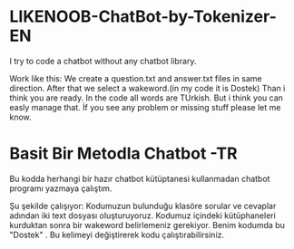 # LIKENOOB-ChatBot-by-Tokenizer-EN
  I try to code a chatbot without any chatbot library. 


  Work like this:
  We create a question.txt and answer.txt files in same direction. After that we select a wakeword.(in my code it is Dostek) Than i think you are ready.
  In the code all words are TUrkish. But i think you can easly manage that.
  İf you see any problem or missing stuff please let me know.
  
 # Basit Bir Metodla Chatbot -TR
 Bu kodda herhangi bir hazır chatbot kütüptanesi kullanmadan chatbot programı yazmaya çalıştım.
 
 Şu şekilde çalışıyor:
 Kodumuzun bulunduğu klasöre sorular ve cevaplar adından iki text dosyası oluşturuyoruz. Kodumuz içindeki kütüphaneleri kurduktan sonra bir wakeword belirlemeniz gerekiyor. Benim kodumda bu "Dostek" . Bu kelimeyi değiştirerek kodu çalıştırabilirsiniz.
 
